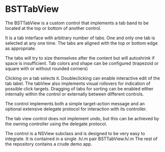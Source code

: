 # BSTTabView

The BSTTabView is a custom control that implements a tab band to be located at
the top or bottom of another control.

It is a tab interface with arbitrary number of tabs. One and only one tab is
selected at any one time. The tabs are aligned with the top or bottom edge as
appropriate. 

The tabs will try to size themselves after the content but will autoshrink if
space is insufficient. Tab colors and shape can be configured (trapezoid or 
square with or without rounded corners) 

Clicking on a tab selects it. Doubleclicking can enable interactive edit of the
tab label. The tabView also implements visual rollovers for indication of possible 
click targets. Dragging of tabs for sorting can be enabled either internally
within the control or externally between different controls.  

The control implements both a simple target-action message and an optional 
extensive delegate protocol for interaction with its controller. 

The tab view control does not implement undo, but this can be achieved by 
the owning controller using the delegate protocol. 

The control is a NSView subclass and is designed to be very easy to integrate. 
It is contained in a single .h/.m pair BSTTabView.h/.m The rest of the repository
contains a crude demo app.